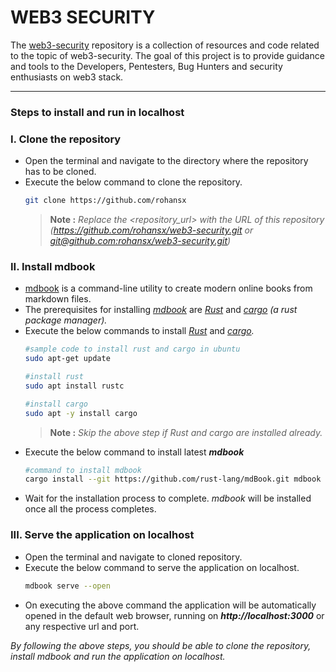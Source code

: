 # WEB3 SECURITY
The [web3-security](https://github.com/rohansx/web3-security) repository is a collection of resources and code related to the topic of web3-security. The goal of this project is to provide guidance and tools to the Developers, Pentesters, Bug Hunters and security enthusiasts on web3 stack.

---

### **Steps to install and run in localhost**
### **I. Clone the repository**
- Open the terminal and navigate to the directory where the repository has to be cloned.
- Execute the below command to clone the repository.
    ```bash
    git clone https://github.com/rohansx
    ```
    > **Note :** *Replace the <repository_url> with the URL of this repository (https://github.com/rohansx/web3-security.git or [git@github.com:rohansx/web3-security.git](git@github.com:rohansx/web3-security.git))*

### **II. Install mdbook** 
- [mdbook](https://github.com/rust-lang/mdBook) is a command-line utility to create modern online books from markdown files.
- The prerequisites for installing *[mdbook](https://github.com/rust-lang/mdBook)* are *[Rust](https://www.rust-lang.org)* and *[cargo](https://doc.rust-lang.org/cargo/)* *(a rust package manager).*
- Execute the below commands to install *[Rust](https://www.rust-lang.org)* and *[cargo](https://doc.rust-lang.org/cargo/).*
    ```bash
    #sample code to install rust and cargo in ubuntu
    sudo apt-get update
    ```
    ```bash
    #install rust
    sudo apt install rustc
    ```
    ```bash
    #install cargo
    sudo apt -y install cargo
    ```
    > **Note :** *Skip the above step if Rust and cargo are installed already.*
- Execute the below command to install latest ***mdbook***
    ```bash
    #command to install mdbook
    cargo install --git https://github.com/rust-lang/mdBook.git mdbook
    ```
- Wait for the installation process to complete. *mdbook* will be installed once all the process completes.

### **III. Serve the application on localhost**
- Open the terminal and navigate to cloned repository.
- Execute the below command to serve the application on localhost.
    ```bash
    mdbook serve --open
    ```
- On executing the above command the application will be automatically opened in the default web browser, running on ***http://localhost:3000*** or any respective url and port.

*By following the above steps, you should be able to clone the repository, install mdbook and run the application on localhost.*
